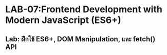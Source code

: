 # LAB-07:Frontend Development with Modern JavaScript (ES6+)
## **Lab: ฝึกใช้ ES6+, DOM Manipulation, และ fetch() API**